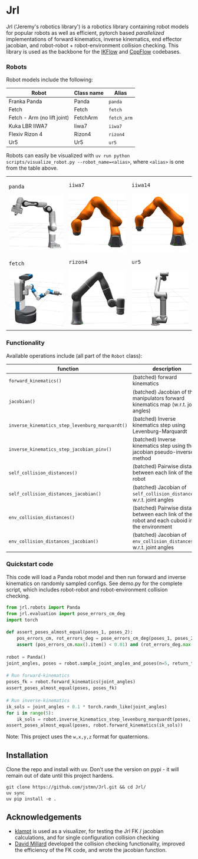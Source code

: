 # Jrl

Jrl ('Jeremy's robotics library') is a robotics library containing robot models for popular robots as well as efficient, pytorch based *parallelized* implementations of forward kinematics, inverse kinematics, end effector jacobian, and robot-robot + robot-environment collision checking. This library is used as the backbone for the [IKFlow](https://github.com/jstmn/ikflow) and [CppFlow](https://github.com/jstmn/cppflow) codebases.


### Robots

Robot models include the following:

| Robot                       |  Class name |   Alias |
|-----------------------------| ---------   |  ---------   |
| Franka Panda                |  Panda      |   `panda`      |
| Fetch                       |  Fetch      |   `fetch`      |
| Fetch - Arm (no lift joint) |  FetchArm   |   `fetch_arm`   |
| Kuka LBR IIWA7              |  Iiwa7      |   `iiwa7`      |
| Flexiv Rizon 4              |  Rizon4     |   `rizon4`     |
| Ur5                         |  Ur5        |   `ur5`        |

Robots can easily be visualized with `uv run python scripts/visualize_robot.py --robot_name=<alias>`, where `<alias>` is one from the table above.

<table>
  <tr>
    <td><pre>panda</pre><img src="media/panda.png"></td>
    <td><pre>iiwa7</pre><img src="media/iiwa7.png"></td>
    <td><pre>iiwa14</pre><img src="media/iiwa14.png"></td>
  </tr>
  <tr>
    <td><pre>fetch</pre><img src="media/fetch.png"></td>
    <td><pre>rizon4</pre><img src="media/rizon.png"></td>
    <td><pre>ur5</pre><img src="media/ur5.png"></td>
  </tr>
</table>



### Functionality

Available operations include (all part of the `Robot` class):

| function                           | description                                                                  |
|--------------------------------------------------------|-----------------------------------------------------------------------------------------------|
| `forward_kinematics()`                           | (batched) forward kinematics                                                                  |
| `jacobian()`                                  | (batched) Jacobian of the manipulators forward kinematics map (w.r.t. joint angles)           |
| `inverse_kinematics_step_levenburg_marquardt()` | (batched) Inverse kinematics step using Levenburg-Marquardt                                   |
| `inverse_kinematics_step_jacobian_pinv()`            | (batched) Inverse kinematics step using the jacobian pseudo-inverse method                    |
| `self_collision_distances()`                     | (batched) Pairwise distance between each link of the robot                                    |
| `self_collision_distances_jacobian()`            | (batched) Jacobian of `self_collision_distances()` w.r.t. joint angles                  |
| `env_collision_distances()`                      | (batched) Pairwise distance between each link of the robot and each cuboid in the environment |
| `env_collision_distances_jacobian()`             | (batched) Jacobian of `env_collision_distances()` w.r.t. joint angles                   |


### Quickstart code

This code will load a Panda robot model and then run forward and inverse kinematics on randomly sampled configs. See demo.py for the complete script, which includes robot-robot and robot-environment collision checking.

```python
from jrl.robots import Panda
from jrl.evaluation import pose_errors_cm_deg
import torch

def assert_poses_almost_equal(poses_1, poses_2):
    pos_errors_cm, rot_errors_deg = pose_errors_cm_deg(poses_1, poses_2)
    assert (pos_errors_cm.max().item() < 0.01) and (rot_errors_deg.max().item() < 0.1)

robot = Panda()
joint_angles, poses = robot.sample_joint_angles_and_poses(n=5, return_torch=True) # sample 5 random joint angles and matching poses

# Run forward-kinematics
poses_fk = robot.forward_kinematics(joint_angles) 
assert_poses_almost_equal(poses, poses_fk)

# Run inverse-kinematics
ik_sols = joint_angles + 0.1 * torch.randn_like(joint_angles) 
for i in range(5):
    ik_sols = robot.inverse_kinematics_step_levenburg_marquardt(poses, ik_sols)
assert_poses_almost_equal(poses, robot.forward_kinematics(ik_sols))
```


Note: This project uses the `w,x,y,z` format for quaternions.

## Installation

Clone the repo and install with uv. Don't use the version on pypi - it will remain out of date until this project hardens.
```
git clone https://github.com/jstmn/Jrl.git && cd Jrl/
uv sync
uv pip install -e .
```



## Acknowledgements
* [klampt](https://github.com/krishauser/Klampt) is used as a visualizer, for testing the Jrl FK / jacobian calculations, and for single configuration collision checking
* [David Millard](https://github.com/dmillard) developed the collision checking functionality, improved the efficiency of the FK code, and wrote the jacobian function.